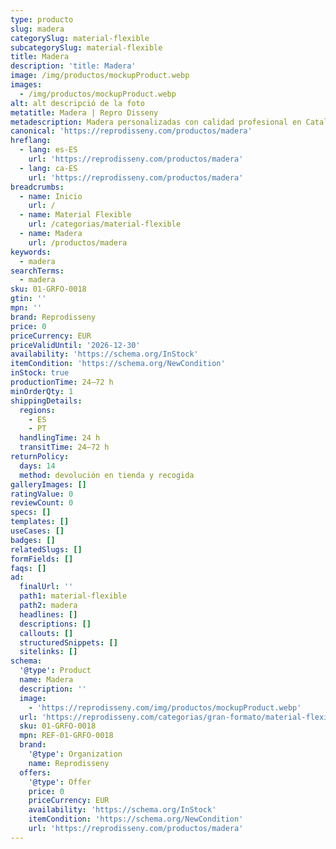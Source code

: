 ```yaml
---
type: producto
slug: madera
categorySlug: material-flexible
subcategorySlug: material-flexible
title: Madera
description: 'title: Madera'
image: /img/productos/mockupProduct.webp
images:
  - /img/productos/mockupProduct.webp
alt: alt descripció de la foto
metatitle: Madera | Repro Disseny
metadescription: Madera personalizadas con calidad profesional en Cataluña.
canonical: 'https://reprodisseny.com/productos/madera'
hreflang:
  - lang: es-ES
    url: 'https://reprodisseny.com/productos/madera'
  - lang: ca-ES
    url: 'https://reprodisseny.com/productos/madera'
breadcrumbs:
  - name: Inicio
    url: /
  - name: Material Flexible
    url: /categorias/material-flexible
  - name: Madera
    url: /productos/madera
keywords:
  - madera
searchTerms:
  - madera
sku: 01-GRFO-0018
gtin: ''
mpn: ''
brand: Reprodisseny
price: 0
priceCurrency: EUR
priceValidUntil: '2026-12-30'
availability: 'https://schema.org/InStock'
itemCondition: 'https://schema.org/NewCondition'
inStock: true
productionTime: 24–72 h
minOrderQty: 1
shippingDetails:
  regions:
    - ES
    - PT
  handlingTime: 24 h
  transitTime: 24–72 h
returnPolicy:
  days: 14
  method: devolución en tienda y recogida
galleryImages: []
ratingValue: 0
reviewCount: 0
specs: []
templates: []
useCases: []
badges: []
relatedSlugs: []
formFields: []
faqs: []
ad:
  finalUrl: ''
  path1: material-flexible
  path2: madera
  headlines: []
  descriptions: []
  callouts: []
  structuredSnippets: []
  sitelinks: []
schema:
  '@type': Product
  name: Madera
  description: ''
  image:
    - 'https://reprodisseny.com/img/productos/mockupProduct.webp'
  url: 'https://reprodisseny.com/categorias/gran-formato/material-flexible/madera'
  sku: 01-GRFO-0018
  mpn: REF-01-GRFO-0018
  brand:
    '@type': Organization
    name: Reprodisseny
  offers:
    '@type': Offer
    price: 0
    priceCurrency: EUR
    availability: 'https://schema.org/InStock'
    itemCondition: 'https://schema.org/NewCondition'
    url: 'https://reprodisseny.com/productos/madera'
---
```


